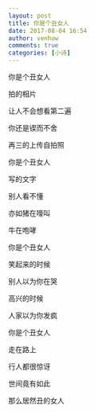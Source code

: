 ```yaml
---
layout: post
title: 你是个丑女人
date: 2017-08-04 16:54
author: venhow
comments: true
categories: [小诗]
---
```

你是个丑女人

拍的相片

让人不会想看第二遍

你还是锲而不舍

再三的上传自拍照

你是个丑女人

写的文字

别人看不懂

亦如猪在嚎叫

牛在咆哮

你是个丑女人

笑起来的时候

别人以为你在哭

高兴的时候

人家以为你发疯

你是个丑女人

走在路上

行人都很惊讶

世间竟有如此

那么居然丑的女人
